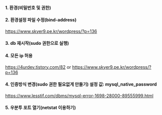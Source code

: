 #### 1. 환경(비밀번호 및 권한)

#### 2. 환경설정 파일 수정(bind-address)
https://www.skyer9.pe.kr/wordpress/?p=136
#### 3. db 재시작(sudo 권한으로 실행)

#### 4. 모든 ip 허용
https://4urdev.tistory.com/82 or https://www.skyer9.pe.kr/wordpress/?p=136
#### 4. 인증방식 변경(sudo 권한 필요없게 만들기)  설정 값: mysql_native_password
https://www.lesstif.com/dbms/mysql-error-1698-28000-89555999.html
#### 5. 우분투 포트 열기(netstat 이용하기)

